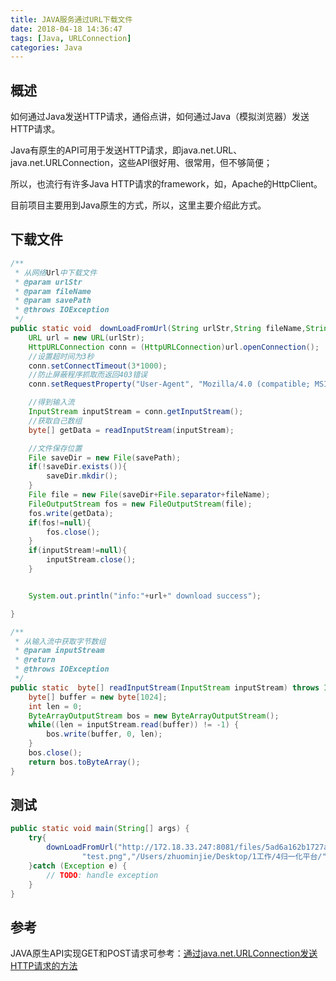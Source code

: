 ```yaml
---
title: JAVA服务通过URL下载文件
date: 2018-04-18 14:36:47
tags: [Java, URLConnection]
categories: Java
---
```


## 概述
如何通过Java发送HTTP请求，通俗点讲，如何通过Java（模拟浏览器）发送HTTP请求。

Java有原生的API可用于发送HTTP请求，即java.net.URL、java.net.URLConnection，这些API很好用、很常用，但不够简便；

所以，也流行有许多Java HTTP请求的framework，如，Apache的HttpClient。

目前项目主要用到Java原生的方式，所以，这里主要介绍此方式。

<!--more--> 

## 下载文件

```java
/**
 * 从网络Url中下载文件
 * @param urlStr
 * @param fileName
 * @param savePath
 * @throws IOException
 */
public static void  downLoadFromUrl(String urlStr,String fileName,String savePath) throws IOException{
    URL url = new URL(urlStr);
    HttpURLConnection conn = (HttpURLConnection)url.openConnection();
    //设置超时间为3秒
    conn.setConnectTimeout(3*1000);
    //防止屏蔽程序抓取而返回403错误
    conn.setRequestProperty("User-Agent", "Mozilla/4.0 (compatible; MSIE 5.0; Windows NT; DigExt)");

    //得到输入流
    InputStream inputStream = conn.getInputStream();
    //获取自己数组
    byte[] getData = readInputStream(inputStream);

    //文件保存位置
    File saveDir = new File(savePath);
    if(!saveDir.exists()){
        saveDir.mkdir();
    }
    File file = new File(saveDir+File.separator+fileName);
    FileOutputStream fos = new FileOutputStream(file);
    fos.write(getData);
    if(fos!=null){
        fos.close();
    }
    if(inputStream!=null){
        inputStream.close();
    }


    System.out.println("info:"+url+" download success");

}
```

```java
/**
 * 从输入流中获取字节数组
 * @param inputStream
 * @return
 * @throws IOException
 */
public static  byte[] readInputStream(InputStream inputStream) throws IOException {
    byte[] buffer = new byte[1024];
    int len = 0;
    ByteArrayOutputStream bos = new ByteArrayOutputStream();
    while((len = inputStream.read(buffer)) != -1) {
        bos.write(buffer, 0, len);
    }
    bos.close();
    return bos.toByteArray();
}    
```


## 测试
```java
public static void main(String[] args) {
    try{
        downLoadFromUrl("http://172.18.33.247:8081/files/5ad6a162b1727a35cc7dff9b",
                "test.png","/Users/zhuominjie/Desktop/1工作/4归一化平台/");
    }catch (Exception e) {
        // TODO: handle exception
    }
}
```

## 参考
JAVA原生API实现GET和POST请求可参考：[通过java.net.URLConnection发送HTTP请求的方法](https://www.cnblogs.com/nick-huang/p/3859353.html)

